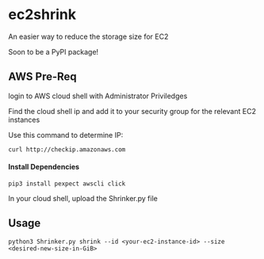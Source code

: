 # ec2shrink
An easier way to reduce the storage size for EC2

Soon to be a PyPI package!

## AWS Pre-Req

login to AWS cloud shell with Administrator Priviledges 

Find the cloud shell ip and add it to your security group for the relevant EC2 instances

Use this command to determine IP:
```
curl http://checkip.amazonaws.com

```
#### Install Dependencies
```
pip3 install pexpect awscli click
```

In your cloud shell, upload the Shrinker.py file

## Usage

```
python3 Shrinker.py shrink --id <your-ec2-instance-id> --size <desired-new-size-in-GiB>
```



